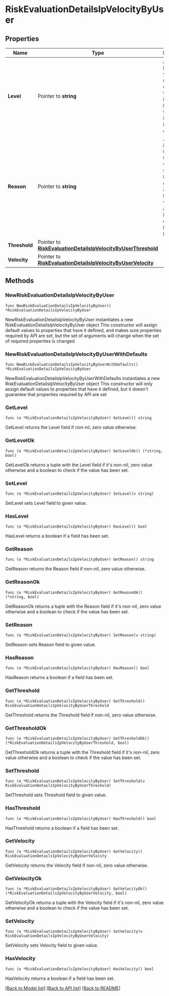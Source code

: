 # RiskEvaluationDetailsIpVelocityByUser

## Properties

Name | Type | Description | Notes
------------ | ------------- | ------------- | -------------
**Level** | Pointer to **string** | An enum indicating whether the number of distinct IPs for the user in the past hour is flagged as LOW, MEDIUM, or HIGH. | [optional] 
**Reason** | Pointer to **string** | A string indicating the reason the user was flagged. For example \&quot;More than 13 IPs were accessed by John during the last 1 hour.\&quot; | [optional] 
**Threshold** | Pointer to [**RiskEvaluationDetailsIpVelocityByUserThreshold**](RiskEvaluationDetailsIpVelocityByUserThreshold.md) |  | [optional] 
**Velocity** | Pointer to [**RiskEvaluationDetailsIpVelocityByUserVelocity**](RiskEvaluationDetailsIpVelocityByUserVelocity.md) |  | [optional] 

## Methods

### NewRiskEvaluationDetailsIpVelocityByUser

`func NewRiskEvaluationDetailsIpVelocityByUser() *RiskEvaluationDetailsIpVelocityByUser`

NewRiskEvaluationDetailsIpVelocityByUser instantiates a new RiskEvaluationDetailsIpVelocityByUser object
This constructor will assign default values to properties that have it defined,
and makes sure properties required by API are set, but the set of arguments
will change when the set of required properties is changed

### NewRiskEvaluationDetailsIpVelocityByUserWithDefaults

`func NewRiskEvaluationDetailsIpVelocityByUserWithDefaults() *RiskEvaluationDetailsIpVelocityByUser`

NewRiskEvaluationDetailsIpVelocityByUserWithDefaults instantiates a new RiskEvaluationDetailsIpVelocityByUser object
This constructor will only assign default values to properties that have it defined,
but it doesn't guarantee that properties required by API are set

### GetLevel

`func (o *RiskEvaluationDetailsIpVelocityByUser) GetLevel() string`

GetLevel returns the Level field if non-nil, zero value otherwise.

### GetLevelOk

`func (o *RiskEvaluationDetailsIpVelocityByUser) GetLevelOk() (*string, bool)`

GetLevelOk returns a tuple with the Level field if it's non-nil, zero value otherwise
and a boolean to check if the value has been set.

### SetLevel

`func (o *RiskEvaluationDetailsIpVelocityByUser) SetLevel(v string)`

SetLevel sets Level field to given value.

### HasLevel

`func (o *RiskEvaluationDetailsIpVelocityByUser) HasLevel() bool`

HasLevel returns a boolean if a field has been set.

### GetReason

`func (o *RiskEvaluationDetailsIpVelocityByUser) GetReason() string`

GetReason returns the Reason field if non-nil, zero value otherwise.

### GetReasonOk

`func (o *RiskEvaluationDetailsIpVelocityByUser) GetReasonOk() (*string, bool)`

GetReasonOk returns a tuple with the Reason field if it's non-nil, zero value otherwise
and a boolean to check if the value has been set.

### SetReason

`func (o *RiskEvaluationDetailsIpVelocityByUser) SetReason(v string)`

SetReason sets Reason field to given value.

### HasReason

`func (o *RiskEvaluationDetailsIpVelocityByUser) HasReason() bool`

HasReason returns a boolean if a field has been set.

### GetThreshold

`func (o *RiskEvaluationDetailsIpVelocityByUser) GetThreshold() RiskEvaluationDetailsIpVelocityByUserThreshold`

GetThreshold returns the Threshold field if non-nil, zero value otherwise.

### GetThresholdOk

`func (o *RiskEvaluationDetailsIpVelocityByUser) GetThresholdOk() (*RiskEvaluationDetailsIpVelocityByUserThreshold, bool)`

GetThresholdOk returns a tuple with the Threshold field if it's non-nil, zero value otherwise
and a boolean to check if the value has been set.

### SetThreshold

`func (o *RiskEvaluationDetailsIpVelocityByUser) SetThreshold(v RiskEvaluationDetailsIpVelocityByUserThreshold)`

SetThreshold sets Threshold field to given value.

### HasThreshold

`func (o *RiskEvaluationDetailsIpVelocityByUser) HasThreshold() bool`

HasThreshold returns a boolean if a field has been set.

### GetVelocity

`func (o *RiskEvaluationDetailsIpVelocityByUser) GetVelocity() RiskEvaluationDetailsIpVelocityByUserVelocity`

GetVelocity returns the Velocity field if non-nil, zero value otherwise.

### GetVelocityOk

`func (o *RiskEvaluationDetailsIpVelocityByUser) GetVelocityOk() (*RiskEvaluationDetailsIpVelocityByUserVelocity, bool)`

GetVelocityOk returns a tuple with the Velocity field if it's non-nil, zero value otherwise
and a boolean to check if the value has been set.

### SetVelocity

`func (o *RiskEvaluationDetailsIpVelocityByUser) SetVelocity(v RiskEvaluationDetailsIpVelocityByUserVelocity)`

SetVelocity sets Velocity field to given value.

### HasVelocity

`func (o *RiskEvaluationDetailsIpVelocityByUser) HasVelocity() bool`

HasVelocity returns a boolean if a field has been set.


[[Back to Model list]](../README.md#documentation-for-models) [[Back to API list]](../README.md#documentation-for-api-endpoints) [[Back to README]](../README.md)


